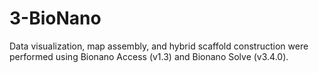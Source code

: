 # 3-BioNano
Data visualization, map assembly, and hybrid scaffold construction were performed using Bionano Access (v1.3) and Bionano Solve (v3.4.0). 
